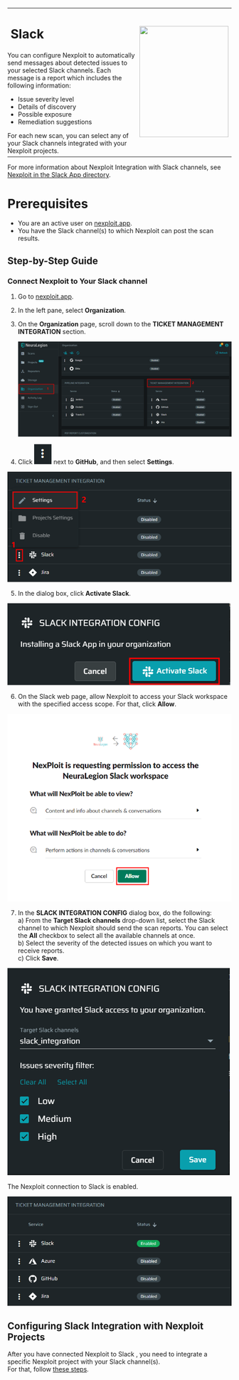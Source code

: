 <table id="integrations" >
  <tr>
    <td width="70%">
      <h1>Slack</h1>
    </td>
    <td width="30%" style="text-align:center" rowspan="3">
      <img src="guide/pipeline-integration/ticketing-systems/integrating-with-nexploit/media/slack/slack-new-logo.png" width="200" height="250"></img>
    </td>
  </tr>
  <tr>
    <td style="text-align:left;vertical-align:text-top;padding:0px">
      You can configure Nexploit to automatically send messages about detected issues to your selected Slack channels. Each message is a report which includes the following information:
      <ul>
        <li>Issue severity level</li>
        <li>Details of discovery</li>
        <li>Possible exposure</li>
        <li>Remediation suggestions </li>
      </ul>
      For each new scan, you can select any of your Slack channels integrated with your Nexploit projects. 
    </td>
  </tr>
  <tr><td></td></tr>
</table>

 For more information about Nexploit Integration with Slack channels, see [Nexploit in the Slack App directory](https://slack.com/apps/APTQSHNES-nexploit).


# Prerequisites

* You are an active user on [nexploit.app](https://nexploit.app/).
* You have the Slack channel(s) to which Nexploit can post the scan results.  

## Step-by-Step Guide

### Connect Nexploit to Your Slack channel 

1. Go to [nexploit.app](https://nexploit.app).
2. In the left pane, select **Organization**. 
3. On the **Organization** page, scroll down to the **TICKET MANAGEMENT INTEGRATION** section.

    ![ticketing-management-integration](media/azure/ticketing-management-integration.png ':size=45%')

4. Click ![dots-button](media/azure/icon-button.png ':size=2%') next to **GitHub**, and then select **Settings**.

  ![slack-settings](media/slack/slack-settings.png ':size=45%')

5. In the dialog box, click **Activate Slack**.

  ![activate-slack](media/slack/activate-slack.png ':size=45%')

6. On the Slack web page, allow Nexploit to access your Slack workspace with the specified access scope. For that, click **Allow**. 

  ![slack-web-page](media/slack/slack-web-page.png ':size=45%')
    
7. In the **SLACK INTEGRATION CONFIG** dialog box, do the following:<br>
  a) From the **Target Slack channels** drop-down list, select the Slack channel to which Nexploit should send the scan reports.
  You can select the **All** checkbox to select all the available channels at once.<br>
  b) Select the severity of the detected issues on which you want to receive reports.<br>
  c) Click **Save**.

  ![slack-connect](media/slack/slack-connect.png ':size=45%')

  The Nexploit connection to Slack is enabled.

  ![slack-enabled](media/slack/slack-enabled.png ':size=45%')

## Configuring Slack Integration with Nexploit Projects
After you have connected Nexploit to Slack , you need to integrate a specific Nexploit project with your Slack channel(s).<br> For that, follow [these steps](guide/pipeline-integration/ticketing-systems/adding-to-project/integrating-with-project.md).



